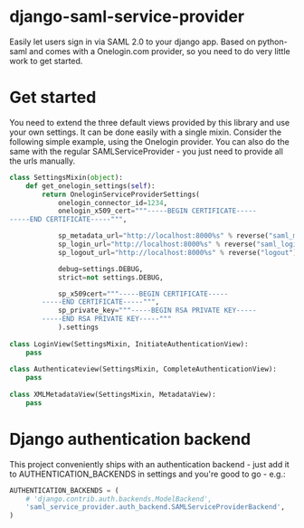 # django-saml-service-provider
Easily let users sign in via SAML 2.0 to your django app. Based on python-saml and comes with a Onelogin.com provider, so you
need to do very little work to get started.

# Get started
You need to extend the three default views provided by this library and use your own settings. It can be done easily with
a single mixin. Consider the following simple example, using the Onelogin provider. You can also do the same with the
regular SAMLServiceProvider - you just need to provide all the urls manually.

```python
class SettingsMixin(object):
    def get_onelogin_settings(self):
        return OneloginServiceProviderSettings(
            onelogin_connector_id=1234,
            onelogin_x509_cert="""-----BEGIN CERTIFICATE-----
-----END CERTIFICATE-----""",

            sp_metadata_url="http://localhost:8000%s" % reverse("saml_metadata"),
            sp_login_url="http://localhost:8000%s" % reverse("saml_login_complete"),
            sp_logout_url="http://localhost:8000%s" % reverse("logout"),

            debug=settings.DEBUG,
            strict=not settings.DEBUG,

            sp_x509cert="""-----BEGIN CERTIFICATE-----
        -----END CERTIFICATE-----""",
            sp_private_key="""-----BEGIN RSA PRIVATE KEY-----
        -----END RSA PRIVATE KEY-----"""
            ).settings
            
class LoginView(SettingsMixin, InitiateAuthenticationView):
    pass
    
class Authenticateview(SettingsMixin, CompleteAuthenticationView):
    pass
    
class XMLMetadataView(SettingsMixin, MetadataView):
    pass
```

# Django authentication backend
This project conveniently ships with an authentication backend - just add it to AUTHENTICATION_BACKENDS in settings and you're
good to go - e.g.:

```python
AUTHENTICATION_BACKENDS = (
    # 'django.contrib.auth.backends.ModelBackend',
    'saml_service_provider.auth_backend.SAMLServiceProviderBackend',
)
```